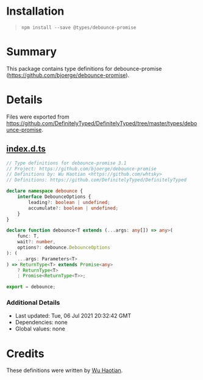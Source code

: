 # Installation
> `npm install --save @types/debounce-promise`

# Summary
This package contains type definitions for debounce-promise (https://github.com/bjoerge/debounce-promise).

# Details
Files were exported from https://github.com/DefinitelyTyped/DefinitelyTyped/tree/master/types/debounce-promise.
## [index.d.ts](https://github.com/DefinitelyTyped/DefinitelyTyped/tree/master/types/debounce-promise/index.d.ts)
````ts
// Type definitions for debounce-promise 3.1
// Project: https://github.com/bjoerge/debounce-promise
// Definitions by: Wu Haotian <https://github.com/whtsky>
// Definitions: https://github.com/DefinitelyTyped/DefinitelyTyped

declare namespace debounce {
    interface DebounceOptions {
        leading?: boolean | undefined;
        accumulate?: boolean | undefined;
    }
}

declare function debounce<T extends (...args: any[]) => any>(
    func: T,
    wait?: number,
    options?: debounce.DebounceOptions
): (
    ...args: Parameters<T>
) => ReturnType<T> extends Promise<any>
    ? ReturnType<T>
    : Promise<ReturnType<T>>;

export = debounce;

````

### Additional Details
 * Last updated: Tue, 06 Jul 2021 20:32:42 GMT
 * Dependencies: none
 * Global values: none

# Credits
These definitions were written by [Wu Haotian](https://github.com/whtsky).
